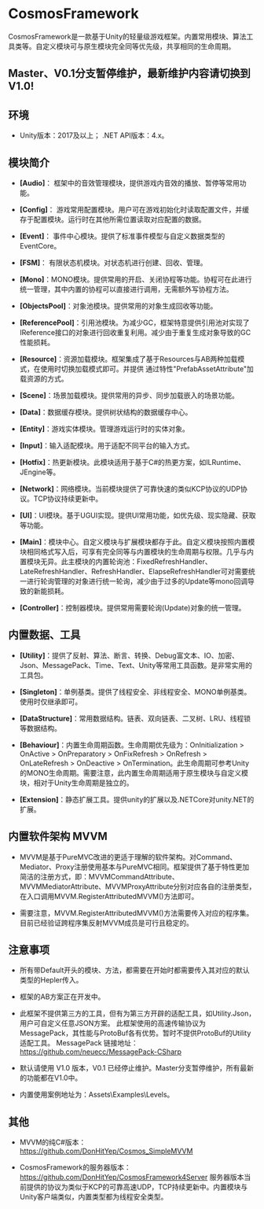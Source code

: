 # CosmosFramework
CosmosFramework是一款基于Unity的轻量级游戏框架。内置常用模块、算法工具类等。自定义模块可与原生模块完全同等优先级，共享相同的生命周期。

## Master、V0.1分支暂停维护，最新维护内容请切换到V1.0!

## 环境

- Unity版本：2017及以上； .NET API版本：4.x。

## 模块简介


- **[Audio]**： 框架中的音效管理模块，提供游戏内音效的播放、暂停等常用功能。

- **[Config]**： 游戏常用配置模块。用户可在游戏初始化时读取配置文件，并缓存于配置模块。运行时在其他所需位置读取对应配置的数据。

- **[Event]**： 事件中心模块。提供了标准事件模型与自定义数据类型的EventCore。

- **[FSM]**： 有限状态机模块。对状态机进行创建、回收、管理。

- **[Mono]**：MONO模块。提供常用的开启、关闭协程等功能。协程可在此进行统一管理，其中内置的协程可以直接进行调用，无需额外写协程方法。

- **[ObjectsPool]**：对象池模块。提供常用的对象生成回收等功能。

- **[ReferencePool]**：引用池模块。为减少GC，框架特意提供引用池对实现了IReference接口的对象进行回收重复利用。减少由于重复生成对象导致的GC性能损耗。

- **[Resource]**：资源加载模块。框架集成了基于Resources与AB两种加载模式，在使用时切换加载模式即可。并提供
通过特性"PrefabAssetAttribute"加载资源的方式。
- **[Scene]**：场景加载模块。提供常用的异步、同步加载嵌入的场景功能。

- **[Data]**：数据缓存模块。提供树状结构的数据缓存中心。

- **[Entity]**：游戏实体模块。管理游戏运行时的实体对象。

- **[Input]**：输入适配模块。用于适配不同平台的输入方式。

- **[Hotfix]**：热更新模块。此模块适用于基于C#的热更方案，如ILRuntime、JEngine等。

- **[Network]**：网络模块。当前模块提供了可靠快速的类似KCP协议的UDP协议。TCP协议持续更新中。

- **[UI]**：UI模块。基于UGUI实现。提供UI常用功能，如优先级、现实隐藏、获取等功能。

- **[Main]**：模块中心。自定义模块与扩展模块都存于此。自定义模块按照内置模块相同格式写入后，可享有完全同等与内置模块的生命周期与权限。几乎与内置模块无异。此主模块的内置轮询池：FixedRefreshHandler、LateRefreshHandler、RefreshHandler、ElapseRefreshHandler可对需要统一进行轮询管理的对象进行统一轮询，减少由于过多的Update等mono回调导致的新能损耗。

- **[Controller]**：控制器模块。提供常用需要轮询(Update)对象的统一管理。

## 内置数据、工具

- **[Utility]**：提供了反射、算法、断言、转换、Debug富文本、IO、加密、Json、MessagePack、Time、Text、Unity等常用工具函数。是非常实用的工具包。

- **[Singleton]**：单例基类。提供了线程安全、非线程安全、MONO单例基类。使用时仅继承即可。

- **[DataStructure]**：常用数据结构。链表、双向链表、二叉树、LRU、线程锁等数据结构。

- **[Behaviour]**：内置生命周期函数。生命周期优先级为：OnInitialization > OnActive > OnPreparatory > OnFixRefresh > OnRefresh > OnLateRefresh > OnDeactive > OnTermination。此生命周期可参考Unity的MONO生命周期。需要注意，此内置生命周期适用于原生模块与自定义模块，相对于Unity生命周期是独立的。

- **[Extension]**：静态扩展工具。提供unity的扩展以及.NETCore对unity.NET的扩展。

## 内置软件架构 MVVM

- MVVM是基于PureMVC改进的更适于理解的软件架构。对Command、Mediator、Proxy注册使用基本与PureMVC相同。框架提供了基于特性更加简洁的注册方式，即：MVVMCommandAttribute、MVVMMediatorAttribute、MVVMProxyAttribute分别对应各自的注册类型，在入口调用MVVM.RegisterAttributedMVVM()方法即可。

- 需要注意，MVVM.RegisterAttributedMVVM()方法需要传入对应的程序集。目前已经验证跨程序集反射MVVM成员是可行且稳定的。

## 注意事项

- 所有带Default开头的模块、方法，都需要在开始时都需要传入其对应的默认类型的Hepler传入。

- 框架的AB方案正在开发中。

- 此框架不提供第三方的工具，但有为第三方开辟的适配工具，如Utility.Json，用户可自定义任意JSON方案。
此框架使用的高速传输协议为MessagePack，其性能与ProtoBuf各有优势。暂时不提供ProtoBuf的Utility适配工具。
MessagePack 链接地址：https://github.com/neuecc/MessagePack-CSharp

- 默认请使用 V1.0 版本，V0.1 已经停止维护。Master分支暂停维护，所有最新的功能都在V1.0中。

- 内置使用案例地址为：Assets\Examples\Levels。

## 其他

- MVVM的纯C#版本：https://github.com/DonHitYep/Cosmos_SimpleMVVM

- CosmosFramework的服务器版本：https://github.com/DonHitYep/CosmosFramework4Server 
服务器版本当前提供的协议为类似于KCP的可靠高速UDP，TCP持续更新中。内置模块与Unity客户端类似，内置类型都为线程安全类型。

